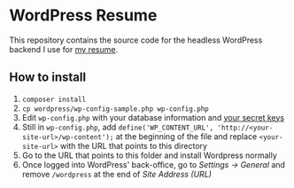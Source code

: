 # WordPress Resume

This repository contains the source code for the headless WordPress backend I use for [my resume](https://drillon-ala.in).

## How to install

1. `composer install`
2. `cp wordpress/wp-config-sample.php wp-config.php`
3. Edit `wp-config.php` with your database information and [your secret keys](https://api.wordpress.org/secret-key/1.1/salt/)
4. Still in `wp-config.php`, add `define('WP_CONTENT_URL', 'http://<your-site-url>/wp-content');` at the beginning of the file and replace `<your-site-url>` with the URL that points to this directory
4. Go to the URL that points to this folder and install Wordpress normally
5. Once logged into WordPress' back-office, go to *Settings → General* and remove `/wordpress` at the end of *Site Address (URL)*
